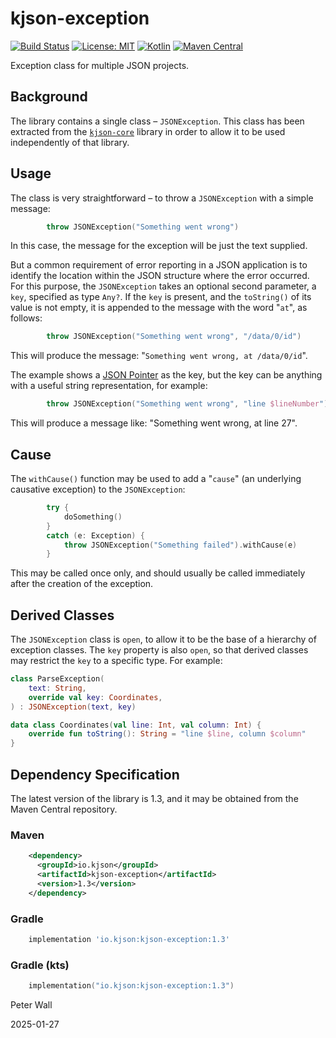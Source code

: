 # kjson-exception

[![Build Status](https://github.com/pwall567/kjson-exception/actions/workflows/build.yml/badge.svg)](https://github.com/pwall567/kjson-exception/actions/workflows/build.yml)
[![License: MIT](https://img.shields.io/badge/License-MIT-yellow.svg)](https://opensource.org/licenses/MIT)
[![Kotlin](https://img.shields.io/static/v1?label=Kotlin&message=v2.0.21&color=7f52ff&logo=kotlin&logoColor=7f52ff)](https://github.com/JetBrains/kotlin/releases/tag/v2.0.21)
[![Maven Central](https://img.shields.io/maven-central/v/io.kjson/kjson-exception?label=Maven%20Central)](https://search.maven.org/search?q=g:%22io.kjson%22%20AND%20a:%22kjson-exception%22)

Exception class for multiple JSON projects.

## Background

The library contains a single class &ndash; `JSONException`.
This class has been extracted from the [`kjson-core`](https://github.com/pwall567/kjson-core) library in order to allow
it to be used independently of that library.

## Usage

The class is very straightforward &ndash; to throw a `JSONException` with a simple message:
```kotlin
        throw JSONException("Something went wrong")
```
In this case, the message for the exception will be just the text supplied.

But a common requirement of error reporting in a JSON application is to identify the location within the JSON structure
where the error occurred.
For this purpose, the `JSONException` takes an optional second parameter, a `key`, specified as type `Any?`.
If the `key` is present, and the `toString()` of its value is not empty, it is appended to the message with the word
"`at`", as follows:
```kotlin
        throw JSONException("Something went wrong", "/data/0/id")
```
This will produce the message: "`Something went wrong, at /data/0/id`".

The example shows a [JSON Pointer](https://tools.ietf.org/html/rfc6901) as the key, but the key can be anything with a
useful string representation, for example:
```kotlin
        throw JSONException("Something went wrong", "line $lineNumber")
```
This will produce a message like: "Something went wrong, at line 27".

## Cause

The `withCause()` function may be used to add a "`cause`" (an underlying causative exception) to the `JSONException`:
```kotlin
        try {
            doSomething()
        }
        catch (e: Exception) {
            throw JSONException("Something failed").withCause(e)
        }
```
This may be called once only, and should usually be called immediately after the creation of the exception.

## Derived Classes

The `JSONException` class is `open`, to allow it to be the base of a hierarchy of exception classes.
The `key` property is also `open`, so that derived classes may restrict the `key` to a specific type.
For example:

```kotlin
class ParseException(
    text: String,
    override val key: Coordinates,
) : JSONException(text, key)

data class Coordinates(val line: Int, val column: Int) {
    override fun toString(): String = "line $line, column $column"
}
```

## Dependency Specification

The latest version of the library is 1.3, and it may be obtained from the Maven Central repository.

### Maven
```xml
    <dependency>
      <groupId>io.kjson</groupId>
      <artifactId>kjson-exception</artifactId>
      <version>1.3</version>
    </dependency>
```
### Gradle
```groovy
    implementation 'io.kjson:kjson-exception:1.3'
```
### Gradle (kts)
```kotlin
    implementation("io.kjson:kjson-exception:1.3")
```

Peter Wall

2025-01-27
